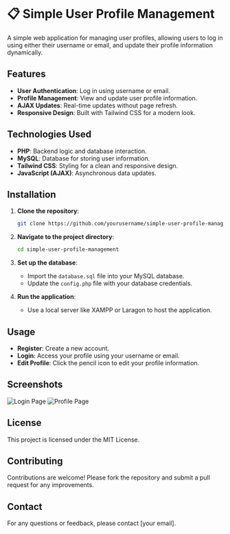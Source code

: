 # 📋 Simple User Profile Management

A simple web application for managing user profiles, allowing users to log in using either their username or email, and update their profile information dynamically.

## Features

- **User Authentication**: Log in using username or email.
- **Profile Management**: View and update user profile information.
- **AJAX Updates**: Real-time updates without page refresh.
- **Responsive Design**: Built with Tailwind CSS for a modern look.

## Technologies Used

- **PHP**: Backend logic and database interaction.
- **MySQL**: Database for storing user information.
- **Tailwind CSS**: Styling for a clean and responsive design.
- **JavaScript (AJAX)**: Asynchronous data updates.

## Installation

1. **Clone the repository**:
   ```bash
   git clone https://github.com/yourusername/simple-user-profile-management.git
   ```

2. **Navigate to the project directory**:
   ```bash
   cd simple-user-profile-management
   ```

3. **Set up the database**:
   - Import the `database.sql` file into your MySQL database.
   - Update the `config.php` file with your database credentials.

4. **Run the application**:
   - Use a local server like XAMPP or Laragon to host the application.

## Usage

- **Register**: Create a new account.
- **Login**: Access your profile using your username or email.
- **Edit Profile**: Click the pencil icon to edit your profile information.

## Screenshots

![Login Page](screenshots/login.png)
![Profile Page](screenshots/profile.png)

## License

This project is licensed under the MIT License.

## Contributing

Contributions are welcome! Please fork the repository and submit a pull request for any improvements.

## Contact

For any questions or feedback, please contact [your email].
